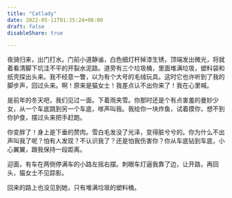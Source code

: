 ```yaml
---
title: "Catlady"
date: 2022-05-11T01:25:24+08:00
draft: false
disableShare: true

---
```


夜骑归来，出门打水。门前小道静谧，白色细灯杆掉漆生锈，顶端发出微光，将就着看清脚下坑洼不平的开裂水泥路。道旁有三个垃圾桶，里面堆满垃圾，塑料袋和纸壳探出头来。我不经意一瞥，以为有个大号的毛绒玩具。这时它也许听到了我的脚步声，回过头来。啊！原来是猫女士！我差点认不出你来了！我在心里喊。

是前年的冬天吧，我们见过一面。下着雨夹雪。你那时还是个有点害羞的曼妙少女，从一个车底跳到另一个车底，嗲声叫我。我给你一块炸鱼，试着摸你，想不到你护食，摆过头来把手赶跑。

你变胖了！身上是下垂的赘肉。雪白毛发没了光泽，变得脏兮兮的。你为什么不出声叫我了呢？怕有人发现？不认识我了？还是怕我伤害你？你从车底钻到车底，小心翼翼，跟我保持一段距离。

迎面，有车在两侧停满车的小路左摇右摆。刺眼车灯逼我靠了边，让开路，再回头，猫女士不见踪影。

回来的路上也没见到她，只有堆满垃圾的塑料桶。

